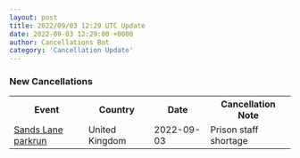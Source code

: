 ```yaml
---
layout: post
title: 2022/09/03 12:29 UTC Update
date: 2022-09-03 12:29:00 +0000
author: Cancellations Bot
category: 'Cancellation Update'
---
```


<h3>New Cancellations</h3>
<div class='hscrollable'>
<table style='width: 100%'>
    <tr>
        <th>Event</th>
        <th>Country</th>
        <th>Date</th>
        <th>Cancellation Note</th>
    </tr>
    <tr>
        <td><a href="">Sands Lane parkrun</a></td>
        <td>United Kingdom</td>
        <td>2022-09-03</td>
        <td>Prison staff shortage</td>
    </tr>
</table>
</div>
